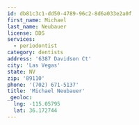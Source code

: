 ```yaml
---
id: db81c3c1-dd50-4789-96c2-8d6a033e2a0f
first_name: Michael
last_name: Neubauer
license: DDS
services:
  - periodontist
category: dentists
address: '6387 Davidson Ct'
city: 'Las Vegas'
state: NV
zip: '89110'
phone: '(702) 671-5137'
title: 'Michael Neubauer'
_geoloc:
  lng: -115.05795
  lat: 36.172744
---
```

